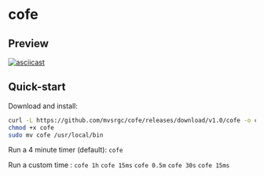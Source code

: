# cofe

## Preview
[![asciicast](https://asciinema.org/a/YuqrX6psGeV0lJf6lDCE6Wh1F.svg)](https://asciinema.org/a/YuqrX6psGeV0lJf6lDCE6Wh1F)

## Quick-start
Download and install:
```bash
curl -L https://github.com/mvsrgc/cofe/releases/download/v1.0/cofe -o cofe
chmod +x cofe
sudo mv cofe /usr/local/bin
```

Run a 4 minute timer (default):
`cofe`

Run a custom time :
`cofe 1h`
`cofe 15ms`
`cofe 0.5m`
`cofe 30s`
`cofe 15ms`
